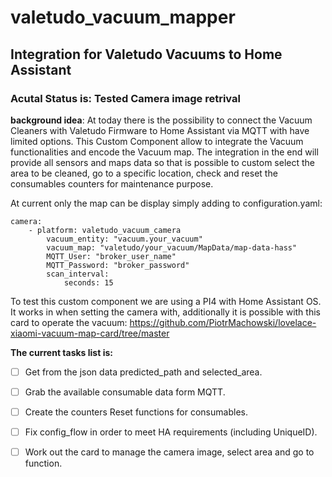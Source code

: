# valetudo_vacuum_mapper
## Integration for Valetudo Vacuums to Home Assistant

### Acutal Status is: Tested Camera image retrival


**background idea**:
At today there is the possibility to connect the Vacuum Cleaners with Valetudo Firmware to Home Assistant via MQTT with have limited options. 
This Custom Component allow to integrate the Vacuum functionalities and encode the Vacuum map. 
The integration in the end will provide all sensors and maps data so that is possible to custom select the area to be cleaned, 
go to a specific location, check and reset the consumables counters for maintenance purpose. 

At current only the map can be display simply adding to configuration.yaml:

```
camera:
    - platform: valetudo_vacuum_camera
        vacuum_entity: "vacuum.your_vacuum"
        vacuum_map: "valetudo/your_vacuum/MapData/map-data-hass"
        MQTT_User: "broker_user_name"
        MQTT_Password: "broker_password"
        scan_interval:
            seconds: 15
```

To test this custom component we are using a PI4 with Home Assistant OS.
It works in when setting the camera with, additionally it is possible with this card to operate the vacuum: 
https://github.com/PiotrMachowski/lovelace-xiaomi-vacuum-map-card/tree/master
 
**The current tasks list is:**
- [ ] Get from the json data predicted_path and selected_area. 
- [ ] Grab the available consumable data form MQTT.
- [ ] Create the counters Reset functions for consumables.
- [ ] Fix config_flow in order to meet HA requirements (including UniqueID).
- [ ] Work out the card to manage the camera image, select area and go to function.


